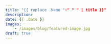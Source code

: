 ```yaml
---
title: "{{ replace .Name "-" " " | title }}"
description: 
date: {{ .Date }}
images: 
    - /images/blog/featured-image.jpg
draft: true
---
```

